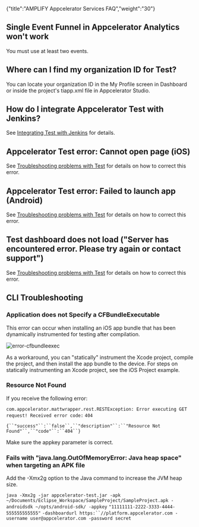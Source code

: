 {"title":"AMPLIFY Appcelerator Services FAQ","weight":"30"} 

## Single Event Funnel in Appcelerator Analytics won't work

You must use at least two events.

## Where can I find my organization ID for Test?

You can locate your organization ID in the My Profile screen in Dashboard or inside the project's tiapp.xml file in Appcelerator Studio.

## How do I integrate Appcelerator Test with Jenkins?

See [Integrating Test with Jenkins](/docs/appc/AMPLIFY_Appcelerator_Services/AMPLIFY_Appcelerator_Services_Guide/Appcelerator_Test/Integrating_Test_with_Jenkins/) for details.

## Appcelerator Test error: Cannot open page (iOS)

See [Troubleshooting problems with Test](/docs/appc/AMPLIFY_Appcelerator_Services/AMPLIFY_Appcelerator_Services_Guide/Appcelerator_Test/Troubleshooting_problems_with_Test/#CannotOpenPage(iOS)orFailedtolaunchapp(Android)) for details on how to correct this error.

## Appcelerator Test error: Failed to launch app (Android)

See [Troubleshooting problems with Test](/docs/appc/AMPLIFY_Appcelerator_Services/AMPLIFY_Appcelerator_Services_Guide/Appcelerator_Test/Troubleshooting_problems_with_Test/#CannotOpenPage(iOS)orFailedtolaunchapp(Android)) for details on how to correct this error.

## Test dashboard does not load ("Server has encountered error. Please try again or contact support")

See [Troubleshooting problems with Test](/docs/appc/AMPLIFY_Appcelerator_Services/AMPLIFY_Appcelerator_Services_Guide/Appcelerator_Test/Troubleshooting_problems_with_Test/#Testdashboarddoesnotload(&quot;Serverhasencounterederror.Pleasetryagainorcontactsupport&quot;)) for details on how to correct this error.

## CLI Troubleshooting

### Application does not Specify a CFBundleExecutable

This error can occur when installing an iOS app bundle that has been dynamically instrumented for testing after compilation.

![error-cfbundleexec](/Images/appc/download/attachments/43298734/error-cfbundleexec.png)

As a workaround, you can "statically" instrument the Xcode project, compile the project, and then install the app bundle to the device. For steps on statically instrumenting an Xcode project, see the iOS Project example.

### Resource Not Found

If you receive the following error:

`com.appcelerator.mattwrapper.rest.RESTException: Error executing GET request! Received error code:` `404`

`{``"success"``:``false``,``"description"``:``"Resource Not Found"``,``"code"``:``404``}`

Make sure the appkey parameter is correct.

### Fails with "java.lang.OutOfMemoryError: Java heap space" when targeting an APK file

Add the \-Xmx2g option to the Java command to increase the JVM heap size.

`java -Xmx2g -jar appcelerator-test.jar -apk ~/Documents/Eclipse_Workspace/SampleProject/SampleProject.apk -androidsdk ~/opts/android-sdk/ -appkey` `"11111111-2222-3333-4444-555555555555"` `-dashboardurl https:``//platform.appcelerator.com -username user@appcelerator.com -password secret`